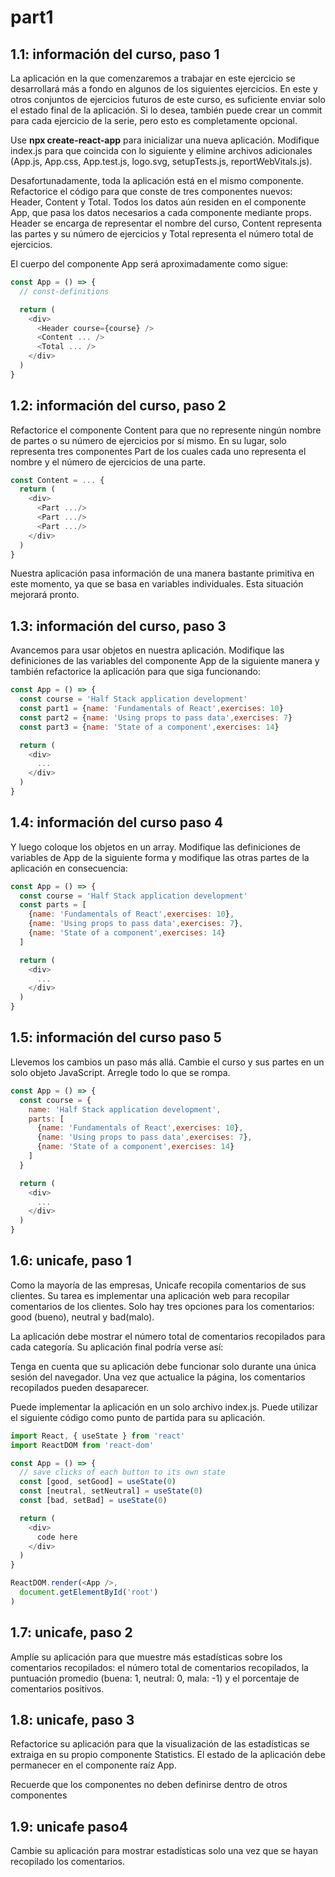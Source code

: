 # part1

## 1.1: información del curso, paso 1
La aplicación en la que comenzaremos a trabajar en este ejercicio se desarrollará más a fondo en algunos de los siguientes ejercicios. En este y otros conjuntos de ejercicios futuros de este curso, es suficiente enviar solo el estado final de la aplicación. Si lo desea, también puede crear un commit para cada ejercicio de la serie, pero esto es completamente opcional.

Use __npx create-react-app__ para inicializar una nueva aplicación. Modifique index.js para que coincida con lo siguiente
y elimine archivos adicionales (App.js, App.css, App.test.js, logo.svg, setupTests.js, reportWebVitals.js).

Desafortunadamente, toda la aplicación está en el mismo componente. Refactorice el código para que conste de tres componentes nuevos: Header, Content y Total. Todos los datos aún residen en el componente App, que pasa los datos necesarios a cada componente mediante props. Header se encarga de representar el nombre del curso, Content representa las partes y su número de ejercicios y Total representa el número total de ejercicios.

El cuerpo del componente App será aproximadamente como sigue:
```js
const App = () => {
  // const-definitions

  return (
    <div>
      <Header course={course} />
      <Content ... />
      <Total ... />
    </div>
  )
}
```

## 1.2: información del curso, paso 2
Refactorice el componente Content para que no represente ningún nombre de partes o su número de ejercicios por sí mismo. En su lugar, solo representa tres componentes Part de los cuales cada uno representa el nombre y el número de ejercicios de una parte.

```js
const Content = ... {
  return (
    <div>
      <Part .../>
      <Part .../>
      <Part .../>
    </div>
  )
}
```

Nuestra aplicación pasa información de una manera bastante primitiva en este momento, ya que se basa en variables individuales. Esta situación mejorará pronto.

## 1.3: información del curso, paso 3
Avancemos para usar objetos en nuestra aplicación. Modifique las definiciones de las variables del componente App de la siguiente manera y también refactorice la aplicación para que siga funcionando:

```js
const App = () => {
  const course = 'Half Stack application development'
  const part1 = {name: 'Fundamentals of React',exercises: 10}
  const part2 = {name: 'Using props to pass data',exercises: 7}
  const part3 = {name: 'State of a component',exercises: 14}

  return (
    <div>
      ...
    </div>
  )
}
```

## 1.4: información del curso paso 4
Y luego coloque los objetos en un array. Modifique las definiciones de variables de App de la siguiente forma y modifique las otras partes de la aplicación en consecuencia:

```js
const App = () => {
  const course = 'Half Stack application development'
  const parts = [
    {name: 'Fundamentals of React',exercises: 10},
    {name: 'Using props to pass data',exercises: 7},
    {name: 'State of a component',exercises: 14}
  ]

  return (
    <div>
      ...
    </div>
  )
}
```

## 1.5: información del curso paso 5
Llevemos los cambios un paso más allá. Cambie el curso y sus partes en un solo objeto JavaScript. Arregle todo lo que se rompa.

```js
const App = () => {
  const course = {
    name: 'Half Stack application development',
    parts: [
      {name: 'Fundamentals of React',exercises: 10},
      {name: 'Using props to pass data',exercises: 7},
      {name: 'State of a component',exercises: 14}
    ]
  }

  return (
    <div>
      ...
    </div>
  )
}
```

## 1.6: unicafe, paso 1
Como la mayoría de las empresas, Unicafe recopila comentarios de sus clientes. Su tarea es implementar una aplicación web para recopilar comentarios de los clientes. Solo hay tres opciones para los comentarios: good (bueno), neutral y bad(malo).

La aplicación debe mostrar el número total de comentarios recopilados para cada categoría. Su aplicación final podría verse así:

Tenga en cuenta que su aplicación debe funcionar solo durante una única sesión del navegador. Una vez que actualice la página, los comentarios recopilados pueden desaparecer.

Puede implementar la aplicación en un solo archivo index.js. Puede utilizar el siguiente código como punto de partida para su aplicación.

```js
import React, { useState } from 'react'
import ReactDOM from 'react-dom'

const App = () => {
  // save clicks of each button to its own state
  const [good, setGood] = useState(0)
  const [neutral, setNeutral] = useState(0)
  const [bad, setBad] = useState(0)

  return (
    <div>
      code here
    </div>
  )
}

ReactDOM.render(<App />, 
  document.getElementById('root')
)
```

## 1.7: unicafe, paso 2
Amplíe su aplicación para que muestre más estadísticas sobre los comentarios recopilados: el número total de comentarios recopilados, la puntuación promedio (buena: 1, neutral: 0, mala: -1) y el porcentaje de comentarios positivos.


## 1.8: unicafe, paso 3
Refactorice su aplicación para que la visualización de las estadísticas se extraiga en su propio componente Statistics. El estado de la aplicación debe permanecer en el componente raíz App.

Recuerde que los componentes no deben definirse dentro de otros componentes

## 1.9: unicafe paso4
Cambie su aplicación para mostrar estadísticas solo una vez que se hayan recopilado los comentarios.